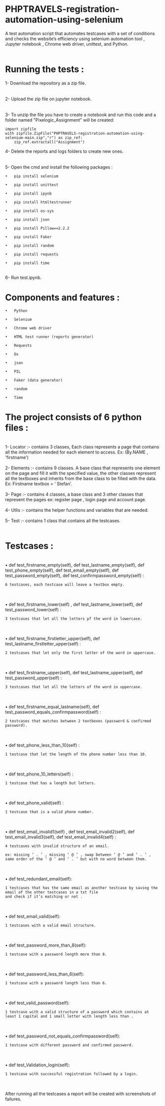 # PHPTRAVELS-registration-automation-using-selenium

A test automation script that automates testcases with a set of conditions and checks the website’s efficiency using selenium automation tool , Jupyter notebook , Chrome web driver, unittest,  and Python.
<br>
<br>

# Running the tests :
1- Download the repository as a zip file.
<br>
<br>
<br>
2- Upload the zip file on jupyter notebook.
<br>
<br>
<br>
3- To unzip the file you have to create a notebook and run this code and a folder named "Pixelogic_Assignment" will be created:

    import zipfile
    with zipfile.ZipFile("PHPTRAVELS-registration-automation-using-selenium-main.zip","r") as zip_ref:
        zip_ref.extractall("Assignment")
 4- Delete the reports and logs folders to create new ones.
<br>
<br>
<br>
 5- Open the cmd and install the following packages :
 
    •	pip install selenium
   
    •	pip install unittest

    •	pip install ipynb

    •	pip install htmltestrunner

    •	pip install os-sys

    •	pip install json

    •	pip install Pillow==2.2.2

    •	pip install Faker

    •	pip install random
   
    •	pip install requests

    •	pip install time
<br>
 6- Run test.ipynb.
<br>

# Components and features :

    •	Python

    •	Selenium

    •	Chrome web driver

    •	HTML test runner (reports generator)

    •	Requests 

    •	Os

    •	json

    •	PIL

    •	Faker (data generator)

    •	random

    •	Time


# The project consists of 6 python files :
<br>
 1-	Locator :- contains 3 classes, Each class represents a page that contains 
    all the information needed for each element to access.
    Ex: (By.NAME , 'firstname')
    <br>
    <br>
 2-	Elements :- contains 9 classes. A base class that represents one element on the page and fill it with the specified value, the other classes represent all the textboxes and     inherits from the base class to be filled with the data.
    Ex: Firstname textbox = ‘ Stefan’.
    <br>
    <br>
 3-	Page :-  contains 4 classes, a base class and 3 other classes that represent the pages ex: register page , login page and account page.
    <br>
    <br>
 4-	Utlis :- contains the helper functions and variables that are needed.
    <br>
    <br>   
 5-	Test :- contains 1 class that contains all the testcases.
    <br>
    <br>   


# Testcases :
<br>
•	def test_firstname_empty(self), def test_lastname_empty(self), def test_phone_empty(self), def test_email_empty(self), def test_password_empty(self), def test_confirmpassword_empty(self) :

    6 testcases, each testcase will leave a textbox empty.

<br>
<br>
•	def test_firstname_lower(self) , def test_lastname_lower(self), def test_password_lower(self) :

    3 testcases that let all the letters pf the word in lowercase.

<br>
<br>
•	def test_firstname_firstletter_upper(self), def test_lastname_firstletter_upper(self) :

    2 testcases that let only the first letter of the word in uppercase.

<br>
<br>
•	def test_firstname_upper(self), def test_lastname_upper(self), def test_password_upper(self) :

    3 testcases that let all the letters of the word in uppercase.

<br>
<br>
•	def test_firstname_equal_lastname(self), def test_password_equals_confirmpassword(self) :

    2 testcases that matches between 2 textboxes (password & confirmed password).

<br>
<br>
•	def test_phone_less_than_10(self) :

    1 testcase that let the length of the phone number less than 10.

<br>
<br>
•	def test_phone_10_letters(self) :

    1 testcase that has a length but letters.

<br>
<br>
•	def test_phone_valid(self) :

    1 testcase that is a valid phone number.

<br>
<br>
•	def test_email_invalid1(self) ,  def test_email_invalid2(self), def test_email_invalid3(self), def test_email_invalid4(self) :

    4 testcases with invalid structure of an email.
    
    ex: missing ‘ . ’ , missing ‘ @ ’ , swap between ‘ @ ’ and ‘ . ’ , same order of the ‘ @ ’ and ‘ . ’ but with no word between them.

<br>
<br>
•	def test_redundant_email(self):

    1 testcases that has the same email as another testcase by saving the email of the other testcases in a txt file
    and check if it’s matching or not .

<br>
<br>
•	def test_email_valid(self):

    1 testcases with a valid email structure.

<br>
<br>
•	def test_password_more_than_8(self):

    1 testcase with a password length more than 8.

<br>
<br>
•	def test_password_less_than_6(self):

    1 testcase with a password length less than 6.

<br>
<br>
•	def test_valid_password(self):

    1 testcase with a valid structure of a password which contains at least 1 capital and 1 small letter with length less than .

<br>
<br>
•	def test_password_not_equals_confirmpassword(self):

    1 testcase with different password and confirmed password.

<br>
<br>
•	def test_Validation_login(self):

    1 testcase with successful registration followed by a login.

<br>
<br>
    After running all the testcases a report will be created with screenshots of failures.
